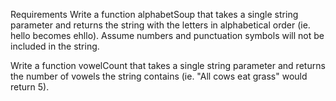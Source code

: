 Requirements
Write a function alphabetSoup that takes a single string parameter and returns the string with the letters in alphabetical order (ie. hello becomes ehllo). Assume numbers and punctuation symbols will not be included in the string.

Write a function vowelCount that takes a single string parameter and returns the number of vowels the string contains (ie. "All cows eat grass" would return 5).
